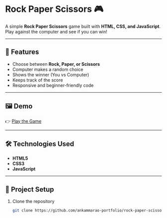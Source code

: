 # Rock Paper Scissors 🎮

A simple **Rock Paper Scissors** game built with **HTML, CSS, and JavaScript**.  
Play against the computer and see if you can win!

---

## 🚀 Features
- Choose between **Rock, Paper, or Scissors**
- Computer makes a random choice
- Shows the winner (You vs Computer)
- Keeps track of the score
- Responsive and beginner-friendly code

---

## 🖼️ Demo
👉 [Play the Game](https://ankammarao-portfolio.github.io/rock-paper-scissors)

---

## 🛠️ Technologies Used
- **HTML5**
- **CSS3**
- **JavaScript**

---

## 📂 Project Setup
1. Clone the repository  
   ```bash
   git clone https://github.com/ankammarao-portfolio/rock-paper-scissors.git

